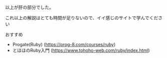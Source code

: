 以上が肝の部分でした。

これ以上の解説はとても時間が足りないので、イイ感じのサイトで学んでください

おすすめ

* Progate(Ruby) (https://prog-8.com/courses/ruby)
* とほほのRuby入門 (https://www.tohoho-web.com/ruby/index.html)

